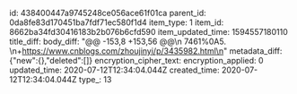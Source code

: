 id: 438400447a9745248ce056ace61f01ca
parent_id: 0da8fe83d170451ba7fdf71ec580f1d4
item_type: 1
item_id: 8662ba34fd30416183b2b076b6cfd590
item_updated_time: 1594557180110
title_diff: 
body_diff: "@@ -153,8 +153,56 @@\n 7461%0A5. \n+https://www.cnblogs.com/zhoujinyi/p/3435982.html\n"
metadata_diff: {"new":{},"deleted":[]}
encryption_cipher_text: 
encryption_applied: 0
updated_time: 2020-07-12T12:34:04.044Z
created_time: 2020-07-12T12:34:04.044Z
type_: 13
